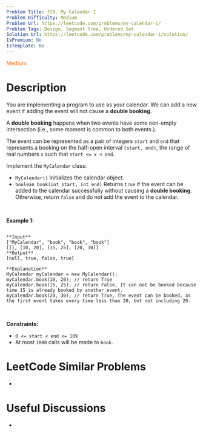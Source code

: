 ```yaml
---
Problem Title: 729. My Calendar I
Problem Difficulty: Medium
Problem Url: https://leetcode.com/problems/my-calendar-i/
Problem Tags: Design, Segment Tree, Ordered Set
Solution Url: https://leetcode.com/problems/my-calendar-i/solution/
IsPremium: No
IsTemplate: No
---
```


<span style="color: rgb(239, 108, 0);">Medium</span>

# Description

You are implementing a program to use as your calendar. We can add a new event if adding the event will not cause a **double booking**.


A **double booking** happens when two events have some non-empty intersection (i.e., some moment is common to both events.).


The event can be represented as a pair of integers `start` and `end` that represents a booking on the half-open interval `[start, end)`, the range of real numbers `x` such that `start <= x < end`.


Implement the `MyCalendar` class:


* `MyCalendar()` Initializes the calendar object.
* `boolean book(int start, int end)` Returns `true` if the event can be added to the calendar successfully without causing a **double booking**. Otherwise, return `false` and do not add the event to the calendar.


 


**Example 1:**



```

**Input**
["MyCalendar", "book", "book", "book"]
[[], [10, 20], [15, 25], [20, 30]]
**Output**
[null, true, false, true]

**Explanation**
MyCalendar myCalendar = new MyCalendar();
myCalendar.book(10, 20); // return True
myCalendar.book(15, 25); // return False, It can not be booked because time 15 is already booked by another event.
myCalendar.book(20, 30); // return True, The event can be booked, as the first event takes every time less than 20, but not including 20.
```

 


**Constraints:**


* `0 <= start < end <= 109`
* At most `1000` calls will be made to `book`.




# LeetCode Similar Problems

- []()

# Useful Discussions

- []()
